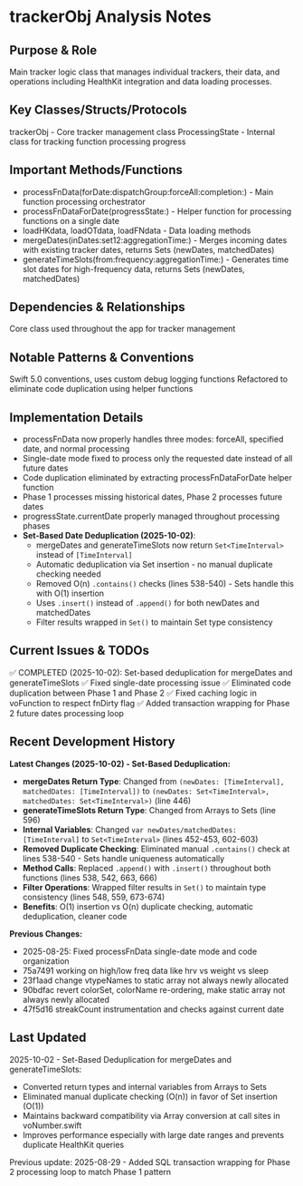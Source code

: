 # trackerObj Analysis Notes

## Purpose & Role
Main tracker logic class that manages individual trackers, their data, and operations including HealthKit integration and data loading processes.

## Key Classes/Structs/Protocols  
trackerObj - Core tracker management class
ProcessingState - Internal class for tracking function processing progress

## Important Methods/Functions
- processFnData(forDate:dispatchGroup:forceAll:completion:) - Main function processing orchestrator
- processFnDataForDate(progressState:) - Helper function for processing functions on a single date
- loadHKdata, loadOTdata, loadFNdata - Data loading methods
- mergeDates(inDates:set12:aggregationTime:) - Merges incoming dates with existing tracker dates, returns Sets (newDates, matchedDates)
- generateTimeSlots(from:frequency:aggregationTime:) - Generates time slot dates for high-frequency data, returns Sets (newDates, matchedDates)

## Dependencies & Relationships
Core class used throughout the app for tracker management

## Notable Patterns & Conventions
Swift 5.0 conventions, uses custom debug logging functions
Refactored to eliminate code duplication using helper functions

## Implementation Details
- processFnData now properly handles three modes: forceAll, specified date, and normal processing
- Single-date mode fixed to process only the requested date instead of all future dates
- Code duplication eliminated by extracting processFnDataForDate helper function
- Phase 1 processes missing historical dates, Phase 2 processes future dates
- progressState.currentDate properly managed throughout processing phases
- **Set-Based Date Deduplication (2025-10-02)**:
  - mergeDates and generateTimeSlots now return `Set<TimeInterval>` instead of `[TimeInterval]`
  - Automatic deduplication via Set insertion - no manual duplicate checking needed
  - Removed O(n) `.contains()` checks (lines 538-540) - Sets handle this with O(1) insertion
  - Uses `.insert()` instead of `.append()` for both newDates and matchedDates
  - Filter results wrapped in `Set()` to maintain Set type consistency

## Current Issues & TODOs
✅ COMPLETED (2025-10-02): Set-based deduplication for mergeDates and generateTimeSlots
✅ Fixed single-date processing issue
✅ Eliminated code duplication between Phase 1 and Phase 2
✅ Fixed caching logic in voFunction to respect fnDirty flag
✅ Added transaction wrapping for Phase 2 future dates processing loop

## Recent Development History
**Latest Changes (2025-10-02) - Set-Based Deduplication:**
- **mergeDates Return Type**: Changed from `(newDates: [TimeInterval], matchedDates: [TimeInterval])` to `(newDates: Set<TimeInterval>, matchedDates: Set<TimeInterval>)` (line 446)
- **generateTimeSlots Return Type**: Changed from Arrays to Sets (line 596)
- **Internal Variables**: Changed `var newDates/matchedDates: [TimeInterval]` to `Set<TimeInterval>` (lines 452-453, 602-603)
- **Removed Duplicate Checking**: Eliminated manual `.contains()` check at lines 538-540 - Sets handle uniqueness automatically
- **Method Calls**: Replaced `.append()` with `.insert()` throughout both functions (lines 538, 542, 663, 666)
- **Filter Operations**: Wrapped filter results in `Set()` to maintain type consistency (lines 548, 559, 673-674)
- **Benefits**: O(1) insertion vs O(n) duplicate checking, automatic deduplication, cleaner code

**Previous Changes:**
- 2025-08-25: Fixed processFnData single-date mode and code organization
- 75a7491 working on high/low freq data like hrv vs weight vs sleep
- 23f1aad change vtypeNames to static array not always newly allocated
- 90bdfac revert colorSet, colorName re-ordering, make static array not always newly allocated
- 47f5d16 streakCount instrumentation and checks against current date

## Last Updated
2025-10-02 - Set-Based Deduplication for mergeDates and generateTimeSlots:
- Converted return types and internal variables from Arrays to Sets
- Eliminated manual duplicate checking (O(n)) in favor of Set insertion (O(1))
- Maintains backward compatibility via Array conversion at call sites in voNumber.swift
- Improves performance especially with large date ranges and prevents duplicate HealthKit queries

Previous update:
2025-08-29 - Added SQL transaction wrapping for Phase 2 processing loop to match Phase 1 pattern